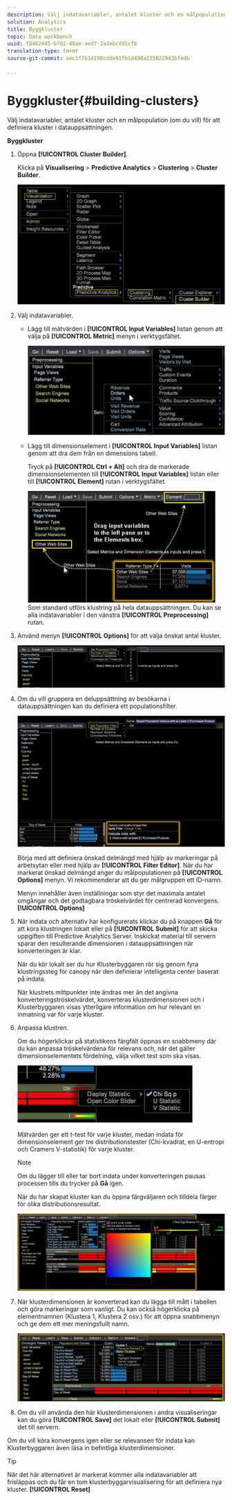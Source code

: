 ```yaml
---
description: Välj indatavariabler, antalet kluster och en målpopulation (om du vill) för att definiera kluster i datauppsättningen.
solution: Analytics
title: Byggkluster
topic: Data workbench
uuid: f8462445-b7d2-48ae-aed7-2a3abc491cfb
translation-type: tm+mt
source-git-commit: aec1f7b14198cdde91f61d490a235022943bfedb

---
```



# Byggkluster{#building-clusters}

Välj indatavariabler, antalet kluster och en målpopulation (om du vill) för att definiera kluster i datauppsättningen.

**Byggkluster**

1. Öppna **[!UICONTROL Cluster Builder]**.

   Klicka på **Visualisering** > **Predictive Analytics** > **Clustering** > **Cluster Builder**.

   ![](assets/cluster-builder-step1.png)

1. Välj indatavariabler.

   * Lägg till mätvärden i **[!UICONTROL Input Variables]** listan genom att välja på **[!UICONTROL Metric]** menyn i verktygsfältet.

      ![](assets/cluster_metric_select.png)

   * Lägg till dimensionselement i **[!UICONTROL Input Variables]** listan genom att dra dem från en dimensions tabell.

      Tryck på **[!UICONTROL Ctrl + Alt]** och dra de markerade dimensionselementen till **[!UICONTROL Input Variables]** listan eller till **[!UICONTROL Element]** rutan i verktygsfältet.

      ![](assets/cluster_dim_select.png)
   Som standard utförs klustring på hela datauppsättningen. Du kan se alla indatavariabler i den vänstra **[!UICONTROL Preprocessing]** rutan.
1. Använd menyn **[!UICONTROL Options]** för att välja önskat antal kluster.

   ![](assets/build_cluster_2.png)

1. Om du vill gruppera en deluppsättning av besökarna i datauppsättningen kan du definiera ett populationsfilter.

   ![](assets/build_cluster_3.png)

   Börja med att definiera önskad delmängd med hjälp av markeringar på arbetsytan eller med hjälp av **[!UICONTROL Filter Editor]**. När du har markerat önskad delmängd anger du målpopulationen på **[!UICONTROL Options]** menyn. Vi rekommenderar att du ger målgruppen ett ID-namn.

   Menyn innehåller även inställningar som styr det maximala antalet omgångar och det godtagbara tröskelvärdet för centrerad konvergens. **[!UICONTROL Options]**

1. När indata och alternativ har konfigurerats klickar du på knappen **Gå** för att köra klustringen lokalt eller på **[!UICONTROL Submit]** för att skicka uppgiften till Predictive Analytics Server. Inskickat material till servern sparar den resulterande dimensionen i datauppsättningen när konverteringen är klar.

   När du kör lokalt ser du hur Klusterbyggaren rör sig genom fyra klustringssteg för canopy när den definierar intelligenta center baserat på indata.

   När klustrets mittpunkter inte ändras mer än det angivna konverteringströskelvärdet, konverteras klusterdimensionen och i Klusterbyggaren visas ytterligare information om hur relevant en inmatning var för varje kluster.

1. Anpassa klustren.

   Om du högerklickar på statistikens färgfält öppnas en snabbmeny där du kan anpassa tröskelvärdena för relevans och, när det gäller dimensionselementets fördelning, välja vilket test som ska visas.

   ![](assets/build_cluster_7.png)

   Mätvärden ger ett t-test för varje kluster, medan indata för dimensionselement ger tre distributionstester (Chi-kvadrat, en U-entropi och Cramers V-statistik) för varje kluster.

   >[!NOTE]
   >
   >Om du lägger till eller tar bort indata under konverteringen pausas processen tills du trycker på **Gå** igen.

   När du har skapat kluster kan du öppna färgväljaren och tilldela färger för olika distributionsresultat.

   ![](assets/build_cluster_5.png)

1. När klusterdimensionen är konverterad kan du lägga till mått i tabellen och göra markeringar som vanligt. Du kan också högerklicka på elementnamnen (Klustera 1, Klustera 2 osv.) för att öppna snabbmenyn och ge dem ett mer meningsfullt namn.

   ![](assets/build_cluster_6.png)

1. Om du vill använda den här klusterdimensionen i andra visualiseringar kan du göra **[!UICONTROL Save]** det lokalt eller **[!UICONTROL Submit]** det till servern.

Om du vill köra konvergens igen eller se relevansen för indata kan Klusterbyggaren även läsa in befintliga klusterdimensioner.

>[!TIP]
>
>När det här alternativet är markerat kommer alla indatavariabler att frisläppas och du får en tom klusterbyggarvisualisering för att definiera nya kluster. **[!UICONTROL Reset]**

